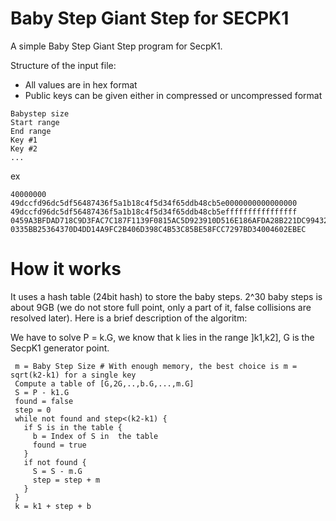 # Baby Step Giant Step for SECPK1

A simple Baby Step Giant Step program for SecpK1.

Structure of the input file:
* All values are in hex format
* Public keys can be given either in compressed or uncompressed format

```
Babystep size
Start range
End range
Key #1
Key #2
...
```

ex

```
40000000
49dccfd96dc5df56487436f5a1b18c4f5d34f65ddb48cb5e0000000000000000
49dccfd96dc5df56487436f5a1b18c4f5d34f65ddb48cb5effffffffffffffff
0459A3BFDAD718C9D3FAC7C187F1139F0815AC5D923910D516E186AFDA28B221DC994327554CED887AAE5D211A2407CDD025CFC3779ECB9C9D7F2F1A1DDF3E9FF8
0335BB25364370D4DD14A9FC2B406D398C4B53C85BE58FCC7297BD34004602EBEC
```

# How it works

It uses a hash table (24bit hash) to store the baby steps.
2^30 baby steps is about 9GB (we do not store full point, only a part of it, false collisions are resolved later).
Here is a brief description of the algoritm:

We have to solve P = k.G, we know that k lies in the range ]k1,k2], G is the SecpK1 generator point.

```
 m = Baby Step Size # With enough memory, the best choice is m = sqrt(k2-k1) for a single key
 Compute a table of [G,2G,..,b.G,...,m.G]
 S = P - k1.G
 found = false
 step = 0
 while not found and step<(k2-k1) {
   if S is in the table {
     b = Index of S in  the table
     found = true
   }
   if not found {
     S = S - m.G
     step = step + m
   }
 }
 k = k1 + step + b

```








